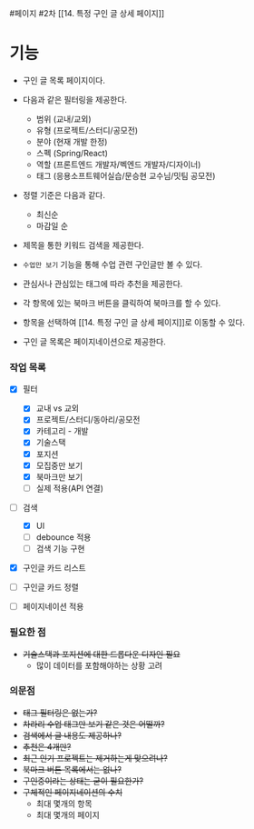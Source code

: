 #페이지 #2차 
[[14. 특정 구인 글 상세 페이지]]

# 기능
- 구인 글 목록 페이지이다.
- 다음과 같은 필터링을 제공한다.
	- 범위 (교내/교외)
	- 유형 (프로젝트/스터디/공모전)
	- 분야 (현재 개발 한정)
	- 스펙 (Spring/React)
	- 역할 (프론트엔드 개발자/벡엔드 개발자/디자이너)
	- 태그 (응용소프트웨어실습/문승현 교수님/밋팀 공모전)
- 정렬 기준은 다음과 같다.
	- 최신순
	- 마감일 순
- 제목을 통한 키워드 검색을 제공한다.
- `수업만 보기` 기능을 통해 수업 관련 구인글만 볼 수 있다.

- 관심사나 관심있는 태그에 따라 추천을 제공한다.
- 각 항목에 있는 북마크 버튼을 클릭하여 북마크를 할 수 있다.
- 항목을 선택하여 [[14. 특정 구인 글 상세 페이지]]로 이동할 수 있다.
- 구인 글 목록은 페이지네이션으로 제공한다.


### 작업 목록
* [x] 필터
	* [x] 교내 vs 교외
	* [x] 프로젝트/스터디/동아리/공모전
	* [x] 카테고리 - 개발
	* [x] 기술스택
	* [x] 포지션
	* [x] 모집중만 보기
	* [x] 북마크만 보기
	* [ ] 실제 적용(API 연결)
* [ ] 검색
	* [x] UI
	* [ ] debounce 적용
	* [ ] 검색 기능 구현
* [x] 구인글 카드 리스트
* [ ] 구인글 카드 정렬
* [ ] 페이지네이션 적용


### 필요한 점
* ~~기술스택과 포지션에 대한 드롭다운 디자인 필요~~
	* 많이 데이터를 포함해야하는 상황 고려


### 의문점
- ~~태그 필터링은 없는가?~~
- ~~차라리 수업 태그만 보기 같은 것은 어떨까?~~
- ~~검색에서 글 내용도 제공하나?~~
- ~~추천은 4개만?~~
- ~~최근 인기 프로젝트는 제거하는게 맞으려나?~~
- ~~북마크 버튼 목록에서는 없나?~~
- ~~구인중이라는 상태는 굳이 필요한가?~~
- ~~구체적인 페이지네이션의 수치~~
	- 최대 몇개의 항목
	- 최대 몇개의 페이지
